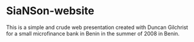SiaNSon-website
===============

This is a simple and crude web presentation created with Duncan Gilchrist for a small microfinance bank in Benin in the summer of 2008 in Benin.
